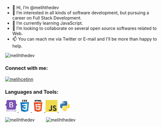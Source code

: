 - 👋 Hi, I’m @melihthedev
- 👀 I’m interested in all kinds of software development, but pursuing a career on Full Stack Development.
- 🌱 I’m currently learning JavaScript.
- 💞️ I’m looking to collaborate on several open source softwares related to Web.
- 📫 You can reach me via Twitter or E-mail and I'll be more than happy to help.

<!---
melihthedev/melihthedev is a ✨ special ✨ repository because its `README.md` (this file) appears on your GitHub profile.
You can click the Preview link to take a look at your changes.
--->
<p align="left"> <img src="https://komarev.com/ghpvc/?username=melihthedev&label=Profile%20views&color=0e75b6&style=flat" alt="melihthedev" /> </p>


<h3 align="left">Connect with me:</h3>
<p align="left">
<a href="https://linkedin.com/in/melihcetinn" target="blank"><img align="center" src="https://raw.githubusercontent.com/rahuldkjain/github-profile-readme-generator/master/src/images/icons/Social/linked-in-alt.svg" alt="melihcetinn" height="30" width="40" /></a>
</p>

<h3 align="left">Languages and Tools:</h3>
<p align="left"> <a href="https://getbootstrap.com" target="_blank" rel="noreferrer"> <img src="https://raw.githubusercontent.com/devicons/devicon/master/icons/bootstrap/bootstrap-plain-wordmark.svg" alt="bootstrap" width="40" height="40"/> </a> <a href="https://www.w3schools.com/css/" target="_blank" rel="noreferrer"> <img src="https://raw.githubusercontent.com/devicons/devicon/master/icons/css3/css3-original-wordmark.svg" alt="css3" width="40" height="40"/> </a><a href="https://www.w3.org/html/" target="_blank" rel="noreferrer"> <img src="https://raw.githubusercontent.com/devicons/devicon/master/icons/html5/html5-original-wordmark.svg" alt="html5" width="40" height="40"/> </a> <a href="https://developer.mozilla.org/en-US/docs/Web/JavaScript" target="_blank" rel="noreferrer"> <img src="https://raw.githubusercontent.com/devicons/devicon/master/icons/javascript/javascript-original.svg" alt="javascript" width="40" height="40"/> </a> <a href="https://www.python.org" target="_blank" rel="noreferrer"> <img src="https://raw.githubusercontent.com/devicons/devicon/master/icons/python/python-original.svg" alt="python" width="40" height="40"/> </a> </p>

<p><img align="left" src="https://github-readme-stats.vercel.app/api/top-langs?username=melihthedev&show_icons=true&locale=en&layout=compact" alt="melihthedev" /></p>

<p>&nbsp;<img align="right" src="https://github-readme-stats.vercel.app/api?username=melihthedev&show_icons=true&locale=en" alt="melihthedev" width="370px" height="170px"/></p>
